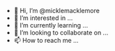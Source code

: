 - 👋 Hi, I’m @micklemacklemore
- 👀 I’m interested in ...
- 🌱 I’m currently learning ...
- 💞️ I’m looking to collaborate on ...
- 📫 How to reach me ...

<!---
micklemacklemore/micklemacklemore is a ✨ special ✨ repository because its `README.md` (this file) appears on your GitHub profile.
You can click the Preview link to take a look at your changes.
--->
